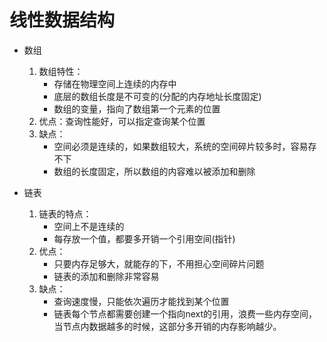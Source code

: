 # 线性数据结构
* 数组
    1. 数组特性：
        * 存储在物理空间上连续的内存中
        * 底层的数组长度是不可变的(分配的内存地址长度固定)
        * 数组的变量，指向了数组第一个元素的位置
    2. 优点：查询性能好，可以指定查询某个位置
    3. 缺点：
        * 空间必须是连续的，如果数组较大，系统的空间碎片较多时，容易存不下
        * 数组的长度固定，所以数组的内容难以被添加和删除

* 链表
    1. 链表的特点：
        * 空间上不是连续的
        * 每存放一个值，都要多开销一个引用空间(指针)
    2. 优点：
        * 只要内存足够大，就能存的下，不用担心空间碎片问题
        * 链表的添加和删除非常容易
    3. 缺点：
        * 查询速度慢，只能依次遍历才能找到某个位置
        * 链表每个节点都需要创建一个指向next的引用，浪费一些内存空间，当节点内数据越多的时候，这部分多开销的内存影响越少。